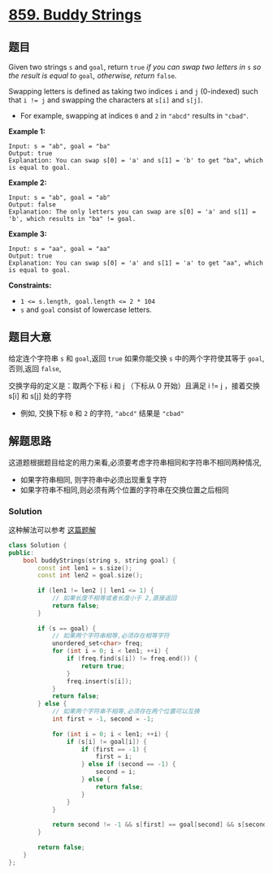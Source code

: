 # [859. Buddy Strings](https://leetcode.com/problems/buddy-strings/)

## 题目

Given two strings `s` and `goal`, return `true` *if you can swap two letters in* `s` *so the result is equal to* `goal`*, otherwise, return* `false`*.*

Swapping letters is defined as taking two indices `i` and `j` (0-indexed) such that `i != j` and swapping the characters at `s[i]` and `s[j]`.

- For example, swapping at indices `0` and `2` in `"abcd"` results in `"cbad"`.

 

**Example 1:**

```
Input: s = "ab", goal = "ba"
Output: true
Explanation: You can swap s[0] = 'a' and s[1] = 'b' to get "ba", which is equal to goal.
```

**Example 2:**

```
Input: s = "ab", goal = "ab"
Output: false
Explanation: The only letters you can swap are s[0] = 'a' and s[1] = 'b', which results in "ba" != goal.
```

**Example 3:**

```
Input: s = "aa", goal = "aa"
Output: true
Explanation: You can swap s[0] = 'a' and s[1] = 'a' to get "aa", which is equal to goal.
```

 

**Constraints:**

- `1 <= s.length, goal.length <= 2 * 104`
- `s` and `goal` consist of lowercase letters.

## 题目大意

给定连个字符串 `s` 和 `goal`,返回 `true` 如果你能交换 `s` 中的两个字符使其等于 `goal`,否则,返回 `false`,

交换字母的定义是：取两个下标 i 和 j （下标从 0 开始）且满足 i != j ，接着交换 s[i] 和 s[j] 处的字符

- 例如, 交换下标 `0` 和 `2` 的字符, `"abcd"` 结果是 `"cbad"`

## 解题思路

这道题根据题目给定的用力来看,必须要考虑字符串相同和字符串不相同两种情况,

- 如果字符串相同, 则字符串中必须出现重复字符
- 如果字符串不相同,则必须有两个位置的字符串在交换位置之后相同

### Solution 

这种解法可以参考 [这篇题解](https://leetcode.com/problems/buddy-strings/submissions/)

````c++
class Solution {
public:
    bool buddyStrings(string s, string goal) {
        const int len1 = s.size();
        const int len2 = goal.size();
        
        if (len1 != len2 || len1 <= 1) {
            // 如果长度不相等或者长度小于 2,直接返回
            return false;
        }
        
        if (s == goal) {
            // 如果两个字符串相等,必须存在相等字符
            unordered_set<char> freq;
            for (int i = 0; i < len1; ++i) {
                if (freq.find(s[i]) != freq.end()) {
                    return true;
                }
                freq.insert(s[i]);
            }
            return false;
        } else {
            // 如果两个字符串不相等,必须存在两个位置可以互换
            int first = -1, second = -1;
            
            for (int i = 0; i < len1; ++i) {
                if (s[i] != goal[i]) {
                    if (first == -1) {
                        first = i;
                    } else if (second == -1) {
                        second = i;
                    } else {
                        return false;
                    }
                }
            }
            
            return second != -1 && s[first] == goal[second] && s[second] == goal[first];
        }
        
        return false;
    }
};
````
